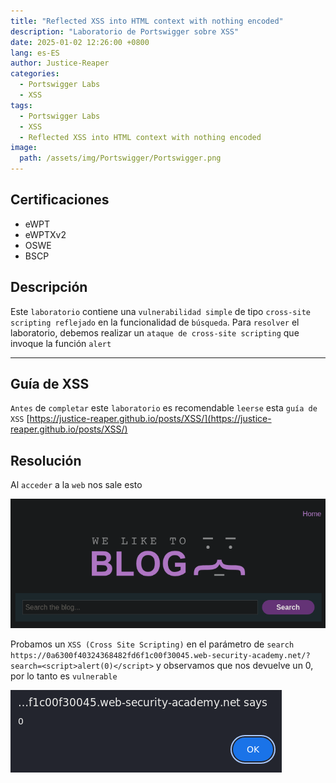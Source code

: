 ```yaml
---
title: "Reflected XSS into HTML context with nothing encoded"
description: "Laboratorio de Portswigger sobre XSS"
date: 2025-01-02 12:26:00 +0800
lang: es-ES
author: Justice-Reaper
categories:
  - Portswigger Labs
  - XSS
tags:
  - Portswigger Labs
  - XSS
  - Reflected XSS into HTML context with nothing encoded
image:
  path: /assets/img/Portswigger/Portswigger.png
---
```


## Certificaciones

- eWPT
- eWPTXv2
- OSWE
- BSCP
  
## Descripción

Este `laboratorio` contiene una `vulnerabilidad simple` de tipo `cross-site scripting reflejado` en la funcionalidad de `búsqueda`. Para `resolver` el laboratorio, debemos realizar un `ataque de cross-site scripting` que invoque la función `alert`

---

## Guía de XSS

`Antes` de `completar` este `laboratorio` es recomendable `leerse` esta `guía de XSS` [https://justice-reaper.github.io/posts/XSS/](https://justice-reaper.github.io/posts/XSS/)

## Resolución

Al `acceder` a la `web` nos sale esto

![](/assets/img/XSS-Lab-1/image_1.png)

Probamos un `XSS (Cross Site Scripting)` en el parámetro de `search` `https://0a6300f40324368482fd6f1c00f30045.web-security-academy.net/?search=<script>alert(0)</script>` y observamos que nos devuelve un 0, por lo tanto es `vulnerable`

![](/assets/img/XSS-Lab-1/image_2.png)
